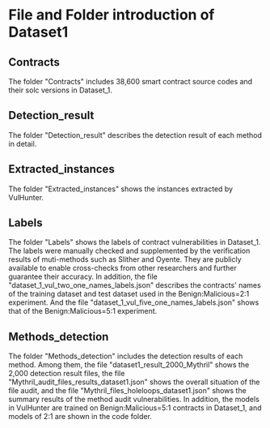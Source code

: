 # File and Folder introduction of Dataset1

## Contracts
The folder "Contracts" includes 38,600 smart contract source codes and their solc versions in Dataset_1.

## Detection_result

The folder "Detection_result" describes the detection result of each method in detail.

## Extracted_instances

The folder "Extracted_instances" shows the instances extracted by VulHunter.

## Labels

The folder "Labels" shows the labels of contract vulnerabilities in Dataset_1. The labels were manually checked and supplemented by the verification results of muti-methods such as Slither and Oyente. They are publicly available to enable cross-checks from other researchers and further guarantee their accuracy. In addition, the file "dataset_1_vul_two_one_names_labels.json" describes the contracts' names of the training dataset and test dataset used in the Benign:Malicious=2:1 experiment. And the file "dataset_1_vul_five_one_names_labels.json" shows that of the Benign:Malicious=5:1 experiment.

## Methods_detection

The folder "Methods_detection" includes the detection results of each method. Among them, the file "dataset1_result_2000_Mythril" shows the 2,000 detection result files, the file "Mythril_audit_files_results_dataset1.json" shows the overall situation of the file audit, and the file "Mythril_files_holeloops_dataset1.json" shows the summary results of the method audit vulnerabilities. In addition, the models in VulHunter are trained on Benign:Malicious=5:1 contracts in Dataset_1, and models of 2:1 are shown in the code folder.
